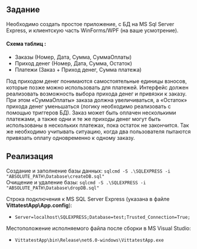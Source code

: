 ## Задание

Необходимо создать простое приложение, с БД на MS Sql Server Express, и клиентскую часть
WinForms/WPF (на ваше усмотрение).

#### Схема таблиц :
- Заказы (Номер, Дата, Сумма, СуммаОплаты)
- Приход денег (Номер, Дата, Сумма, Остаток)
- Платежи (Заказ + Приход денег, Сумма платежа)

Под приходом денег понимаются самостоятельные единицы взносов, которые позже можно
использовать для платежей. Интерфейс должен реализовать возможность выбора прихода денег
и привязки к заказу. При этом «СуммаОплаты» заказа должна увеличиваться, а «Остаток» прихода
денег уменьшаться (логику необходимо реализовать с помощью триггеров БД). Заказ может быть
оплачен несколькими платежами, а также одни и те же приходы денег могут быть использованы
в нескольких платежах, пока остаток не закончится. Так же необходимо учитывать ситуацию, когда
два пользователя пытаются привязать оплату одновременно к одному заказу.

## Реализация

Создание и заполнение базы данных: ```sqlcmd -S .\SQLEXPRESS -i "ABSOLUTE_PATH\Database\createDB.sql"``` \
Очищение и удаление базы: ```sqlcmd -S .\SQLEXPRESS -i "ABSOLUTE_PATH\Database\dropDB.sql"```

Строка подключения к MS SQL Server Express (указана в файле **VittatestApp\App.config**):
- ```Server=localhost\SQLEXPRESS;Database=test;Trusted_Connection=True;```

Местоположение исполняемого файла после сборки в MS Visual Studio:
- ```VittatestApp\bin\Release\net6.0-windows\VittatestApp.exe```
